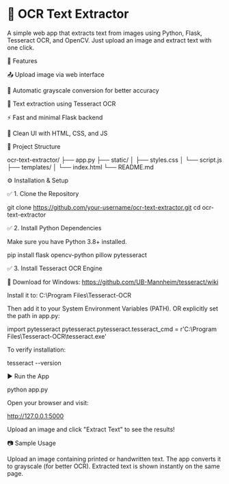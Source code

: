 # 🧾 OCR Text Extractor

A simple web app that extracts text from images using Python, Flask, Tesseract OCR, and OpenCV. Just upload an image and extract text with one click.

🚀 Features

📤 Upload image via web interface

🌈 Automatic grayscale conversion for better accuracy

🧠 Text extraction using Tesseract OCR

⚡ Fast and minimal Flask backend

🎨 Clean UI with HTML, CSS, and JS

📁 Project Structure

ocr-text-extractor/
├── app.py
├── static/
│   ├── styles.css
│   └── script.js
├── templates/
│   └── index.html
└── README.md

⚙️ Installation & Setup

✅ 1. Clone the Repository

git clone https://github.com/your-username/ocr-text-extractor.git
cd ocr-text-extractor

✅ 2. Install Python Dependencies

Make sure you have Python 3.8+ installed.

pip install flask opencv-python pillow pytesseract

✅ 3. Install Tesseract OCR Engine

🔗 Download for Windows:
https://github.com/UB-Mannheim/tesseract/wiki

Install it to: C:\Program Files\Tesseract-OCR

Then add it to your System Environment Variables (PATH).
OR explicitly set the path in app.py:

import pytesseract
pytesseract.pytesseract.tesseract_cmd = r'C:\Program Files\Tesseract-OCR\tesseract.exe'

To verify installation:

tesseract --version

▶️ Run the App

python app.py

Open your browser and visit:

http://127.0.0.1:5000

Upload an image and click "Extract Text" to see the results!

📷 Sample Usage

Upload an image containing printed or handwritten text.
The app converts it to grayscale (for better OCR).
Extracted text is shown instantly on the same page.
